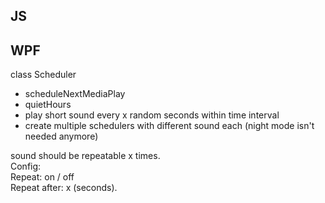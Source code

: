 ## JS


## WPF

class Scheduler
- scheduleNextMediaPlay
- quietHours
- play short sound every x random seconds within time interval
- create multiple schedulers with different sound each (night mode isn't needed anymore)  

sound should be repeatable x times.  
Config:  
Repeat: on / off  
Repeat after: x (seconds).  
